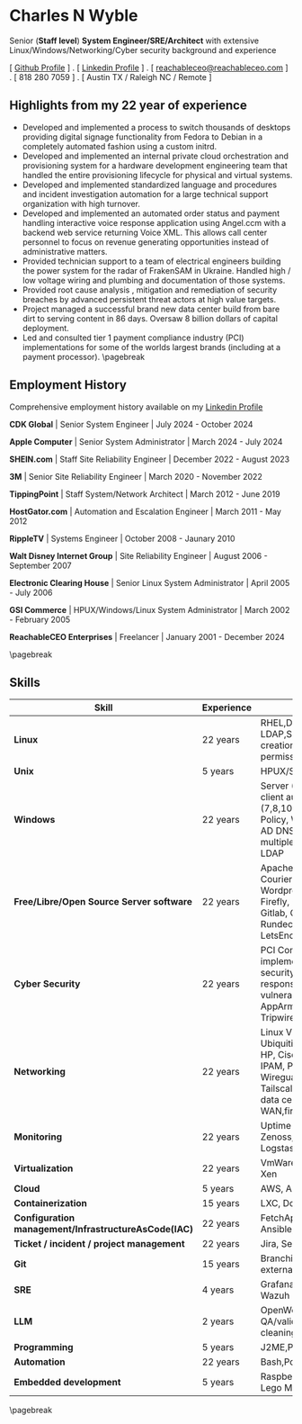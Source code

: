 Charles N Wyble
=====

Senior (**Staff level**) **System Engineer/SRE/Architect** with extensive Linux/Windows/Networking/Cyber security background and experience 

[ [Github Profile](https://github.com/reachableceo) ] .  [ [Linkedin Profile](https://www.linkedin.com/in/charles-wyble-412007337) ] . [ reachableceo@reachableceo.com ] . [ 818 280 7059 ] . [ Austin TX / Raleigh NC / Remote ]
 
## Highlights from my 22 year of experience
- Developed and implemented a process to switch thousands of desktops providing digital signage functionality from Fedora to Debian in a completely automated fashion using a custom initrd.
- Developed and implemented an internal private cloud orchestration and provisioning system for a hardware development engineering team that handled the entire provisioning lifecycle for physical and virtual systems.
- Developed and implemented standardized language and procedures and incident investigation automation for a large technical support organization with high turnover.
- Developed and implemented an automated order status and payment handling interactive voice response application using Angel.ccm with a backend web service returning Voice XML. This allows call center personnel to focus on revenue generating opportunities instead of administrative matters.
- Provided technician support to a team of electrical engineers building the power system for the radar of FrakenSAM in Ukraine. Handled high / low voltage wiring and plumbing and documentation of those systems.
- Provided root cause analysis , mitigation and remediation of security breaches by advanced persistent threat actors at high value targets.
- Project managed a successful brand new data center build from bare dirt to serving content in 86 days. Oversaw 8 billion dollars of capital deployment.
- Led and consulted tier 1 payment compliance industry (PCI) implementations for some of the worlds largest brands (including at a payment processor). 
\pagebreak
 
## Employment History
 
Comprehensive employment history available on my [Linkedin Profile](https://www.linkedin.com/in/charles-wyble-412007337)
 
 
**CDK Global** |  Senior System Engineer |  July 2024 - October 2024
 
 
**Apple Computer** |  Senior System Administrator |  March 2024 - July 2024
 
 
**SHEIN.com** |  Staff Site Reliability Engineer |  December 2022 - August 2023
 
 
**3M** |  Senior Site Reliability Engineer  |  March 2020 - November 2022
 
 
**TippingPoint** |  Staff System/Network Architect |  March 2012 - June 2019
 
 
**HostGator.com** |  Automation and Escalation Engineer |  March 2011 - May 2012
 
 
**RippleTV** |   Systems Engineer |  October 2008 - Jaunary 2010
 
 
**Walt Disney Internet Group** |  Site Reliability Engineer |  August 2006 - September 2007
 
 
**Electronic Clearing House** |  Senior Linux System Administrator |  April 2005 - July 2006
 
 
**GSI Commerce** |  HPUX/Windows/Linux System Administrator |   March 2002 -  February 2005
 
 
**ReachableCEO Enterprises** |  Freelancer |  January 2001 - December 2024
 
\pagebreak
## Skills
|Skill|Experience|Skill Details|
|---|---|---|
|**Linux**|22 years|RHEL,Debian,Ubuntu,kickstart,PXE,  LDAP,SSSD,RPM/Deb package creation,  quotas,extended permissions, clustering, NFS, Samba|
|**Unix**|5 years|HPUX/Solaris|
|**Windows**|22 years|Server (2008  2016), Windows client automated deployment (7,8,10,11), Active Directory, Group Policy, WSUS, Certificate Services, AD DNS, AD DHCP, complex multiple forest and domain setups, LDAP|
|**Free/Libre/Open Source Server software**|22 years|Apache, Postfix, Qmail, Dovecot, Courier, Nginx, Matamo, Discourse, Wordpress, Mautic,Dolibarr, Revive, Firefly, Cloudron, Coolify, Gitea, Gitlab, GitHub, Git, Jenkins, Rundeck, N8N, Mysql,Postgresql,  LetsEncrypt, ACME, cfssl|
|**Cyber Security**|22 years|PCI Compliance (tier 1 implementations), OpenVAS<, Lynis, security hardening, audits, breach response and mitigation, patch and vulnerability management. AppArmor, SeLinux, Centrify, Tripwire, Integrit, OSSEC |
|**Networking**|22 years|Linux Virtual Server, HAProxy, Ubiquiti Unifi, Opnsense, Pfsense, HP, Cisco, Arista, Dell, DNS, DHCP, IPAM, PXE, IPS, IDS, GRE, IPSEC. Wireguard, OpenVPN, Nebula, Tailscale, RADIUS. Mostly layer2 data center/campus/access some WAN,firewall,layer3 |
|**Monitoring**|22 years|Uptime Kuma, Librenms, Zabbix, Zenoss, Nagios, ELK (Elasticsearch, Logstash, Kibana)|
|**Virtualization**|22 years|VmWare, Parallels,HyperV, KVM, Xen|
|**Cloud**|5 years|AWS, Azure, GCP, Kubernetes|
|**Containerization**|15 years|LXC, Docker,OpenVZ|
|**Configuration management/InfrastructureAsCode(IAC)**|22 years|FetchApply, Terraform/OpenTOfu, Ansible, Hashicorp Packer/Vault|
|**Ticket / incident / project management**| 22 years| Jira, ServiceNow,Redmine,RT|
|**Git**|15 years|Branching, merging, multiple teams, external vendors, submodules |
|**SRE**|4 years| Grafana, Prometheus, Signoz, Wazuh|
|**LLM**|2 years|OpenWebUI, Apple Silicon, QA/validation, RAG, data cleaning/prep|
|**Programming**|5 years|J2ME,PHP,Ruby,TCL/TK,Java,C,C++|
|**Automation**|22 years|Bash,PowerShell,Perl|
|**Embedded development**|5 years|Raspberry pi, arduino, seeduino, Lego Mindstorms|
\pagebreak
